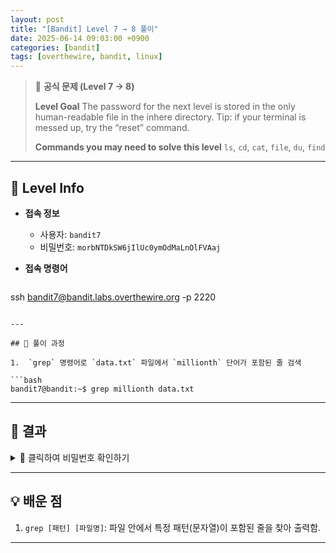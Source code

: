 ```yaml
---
layout: post
title: "[Bandit] Level 7 → 8 풀이"
date: 2025-06-14 09:03:00 +0900
categories: [bandit]
tags: [overthewire, bandit, linux]
---
```


> 📝 **공식 문제 (Level 7 → 8)**
>
> **Level Goal**
> The password for the next level is stored in the only human-readable file in the inhere directory. Tip: if your terminal is messed up, try the “reset” command.
>
> **Commands you may need to solve this level**
> `ls`, `cd`, `cat`, `file`, `du`, `find`

---

## 🔐 Level Info

- **접속 정보**
  - 사용자: `bandit7`
  - 비밀번호: `morbNTDkSW6jIlUc0ymOdMaLnOlFVAaj`
  
- **접속 명령어**

  ```bash
ssh bandit7@bandit.labs.overthewire.org -p 2220
  ```

---

## 🧪 풀이 과정

1.  `grep` 명령어로 `data.txt` 파일에서 `millionth` 단어가 포함된 줄 검색

```bash
bandit7@bandit:~$ grep millionth data.txt
```

---

## 🎯 결과

<details markdown="1">
<summary>👀 클릭하여 비밀번호 확인하기</summary>

```
dfwvzFQi4mU0wfNbFOe9RoWskMLg7eEc
```

</details>

---

## 💡 배운 점

1. `grep [패턴] [파일명]`: 파일 안에서 특정 패턴(문자열)이 포함된 줄을 찾아 출력함.

<hr class="short-rule">